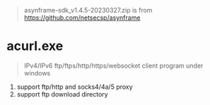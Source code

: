 > asynframe-sdk_v1.4.5-20230327.zip is from https://github.com/netsecsp/asynframe  

# acurl.exe  
> IPv4/IPv6 ftp/ftps/http/https/websocket client program under windows  

1. support ftp/http and socks4/4a/5 proxy  
2. support ftp download directory  
